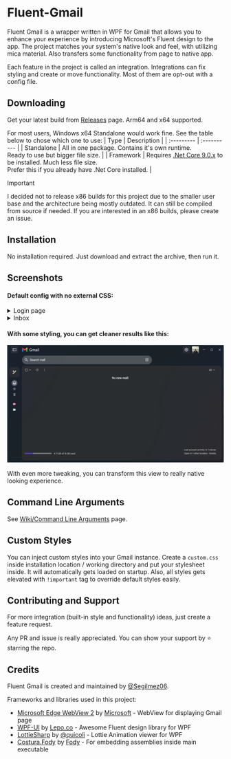 # Fluent-Gmail
Fluent Gmail is a wrapper written in WPF for Gmail that allows you to enhance your experience by introducing Microsoft's Fluent design to the app. The project matches your system's native look and feel, with utilizing mica material. Also transfers some functionality from page to native app.

Each feature in the project is called an integration. Integrations can fix styling and create or move functionality. Most of them are opt-out with a config file.

## Downloading
Get your latest build from [Releases](https://github.com/Segilmez06/Fluent-Gmail/releases/latest) page. Arm64 and x64 supported.

For most users, Windows x64 Standalone would work fine. See the table below to chose which one to use:
| Type       | Description |
| :--------- | :---------- |
| Standalone | All in one package. Contains it's own runtime.<br>Ready to use but bigger file size. |
| Framework  | Requires [.Net Core 9.0.x](https://dotnet.microsoft.com/en-us/download/dotnet/9.0) to be installed. Much less file size.<br>Prefer this if you already have .Net Core installed. |

> [!IMPORTANT]
> I decided not to release x86 builds for this project due to the smaller user base and the architecture being mostly outdated.
> It can still be compiled from source if needed. If you are interested in an x86 builds, please create an issue.

## Installation
No installation required. Just download and extract the archive, then run it.

## Screenshots

#### Default config with no external CSS:

<details>
  <summary>Login page</summary>

  ![Login page](assets/Login.png)

</details>
<details>
  <summary>Inbox</summary>

  ![Inbox page](assets/Inbox.png)

</details>

#### With some styling, you can get cleaner results like this:
![Custom style](assets/Custom.png)

With even more tweaking, you can transform this view to really native looking experience.

## Command Line Arguments
See [Wiki/Command Line Arguments](https://github.com/Segilmez06/Fluent-Gmail/wiki/Command-Line-Arguments) page.

## Custom Styles
You can inject custom styles into your Gmail instance. Create a `custom.css` inside installation location / working directory and put your stylesheet inside. It will automatically gets loaded on startup. Also, all styles gets elevated with `!important` tag to override default styles easily.

## Contributing and Support

For more integration (built-in style and functionality) ideas, just create a feature request.

Any PR and issue is really appreciated. You can show your support by ⭐ starring the repo.

## Credits

Fluent Gmail is created and maintained by [@Segilmez06](https://github.com/Segilmez06).

Frameworks and libraries used in this project:
- [Microsoft Edge WebView 2](https://learn.microsoft.com/en-us/microsoft-edge/webview2/) by [Microsoft](https://github.com/microsoft) - WebView for displaying Gmail page
- [WPF-UI](https://github.com/lepoco/wpfui) by [Lepo.co](https://github.com/lepoco) - Awesome Fluent design library for WPF
- [LottieSharp](https://github.com/quicoli/LottieSharp) by [@quicoli](https://github.com/quicoli) - Lottie Animation viewer for WPF
- [Costura.Fody](https://github.com/Fody/Costura) by [Fody](https://github.com/Fody) - For embedding assemblies inside main executable